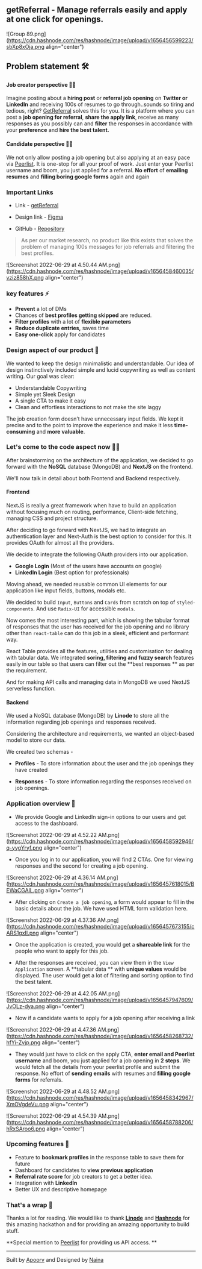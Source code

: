 ## getReferral - Manage referrals easily and apply at one click for openings.


![Group 89.png](https://cdn.hashnode.com/res/hashnode/image/upload/v1656456599223/sbXp8xOja.png align="center")


## Problem statement 🛠

#### Job creator perspective 🕵️‍♀️

Imagine posting about a **hiring post** or **referral job opening** on **Twitter or LinkedIn** and receiving 100s of resumes to go through..sounds so tiring and tedious, right? [GetReferral](https://get-referral.vercel.app/) solves this for you. It is a platform where you can post a **job opening for referral**, **share the apply link**, receive as many responses as you possibly can and **filter** the responses in accordance with your **preference** and **hire the best talent.**

#### Candidate perspective 🧑‍🎓

We not only allow posting a job opening but also applying at an easy pace via [Peerlist](https://peerlist.io/). It is one-stop for all your proof of work. Just enter your Peerlist username and boom, you just applied for a referral. **No effort** of **emailing resumes** and **filling boring google forms** again and again 

### Important Links

- Link - [getReferral](https://get-referral.vercel.app/)

- Design link - [Figma](https://www.figma.com/file/7mptGEX3U75LTnuZb8R8pA/Hackathon?node-id=20%3A33)

- GitHub - [Repository](https://github.com/plxity/getReferral)

> As per our market research, no product like this exists that solves the problem of managing 100s messages for job referrals and filtering the best profiles.


![Screenshot 2022-06-29 at 4.50.44 AM.png](https://cdn.hashnode.com/res/hashnode/image/upload/v1656458460035/vziz858hX.png align="center")


### key features ⚡️

- **Prevent** a lot of DMs
- Chances of **best profiles getting skipped** are reduced.
- **Filter profiles** with a lot of **flexible parameters**
- **Reduce duplicate entries,** saves time
- **Easy one-click** apply for candidates


### Design aspect of our product 💅

We wanted to keep the design minimalistic and understandable. Our idea of design instinctively included simple and lucid copywriting as well as content writing. Our goal was clear:

- Understandable Copywriting
- Simple yet Sleek Design
- A single CTA to make it easy
- Clean and effortless interactions to not make the site laggy

The job creation form doesn’t have unnecessary input fields. We kept it precise and to the point to improve the experience and make it less **time-consuming** and **more valuable**.


### Let's come to the code aspect now 🧑‍💻

After brainstorming on the architecture of the application, we decided to go forward with the **NoSQL** database (MongoDB) and **NextJS** on the frontend.

We'll now talk in detail about both Frontend and Backend respectively.

#### Frontend 

NextJS is really a great framework when have to build an application without focusing much on routing, performance, Client-side fetching, managing CSS and project structure.

After deciding to go forward with NextJS, we had to integrate an authentication layer and Next-Auth is the best option to consider for this. It provides OAuth for almost all the providers. 

We decide to integrate the following OAuth providers into our application. 

- **Google Login** (Most of the users have accounts on google)
- **LinkedIn Login** (Best option for professionals)

Moving ahead, we needed reusable common UI elements for our application like input fields, buttons, modals etc.

We decided to build `Input`, `Buttons` and `Cards` from scratch on top of `styled-components`. And use `Radix-UI` for accessible `modals`.

Now comes the most interesting part, which is showing the tabular format of responses that the user has received for the job opening and no library other than `react-table` can do this job in a sleek, efficient and performant way. 

React Table provides all the features, utilities and customisation for dealing with tabular data. We integrated **soring, filtering and fuzzy search** features easily in our table so that users can filter out the **best responses ** as per the requirement. 

And for making API calls and managing data in MongoDB we used NextJS serverless function. 


#### Backend

We used a NoSQL database (MongoDB) by **Linode** to store all the information regarding job openings and responses received. 

Considering the architecture and requirements, we wanted an object-based model to store our data.

We created two schemas -

- **Profiles** - To store information about the user and the job openings they have created

- **Responses** - To store information regarding the responses received on job openings. 


### Application overview 📎

- We provide Google and LinkedIn sign-in options to our users and get access to the dashboard.

![Screenshot 2022-06-29 at 4.52.22 AM.png](https://cdn.hashnode.com/res/hashnode/image/upload/v1656458592946/q-yvgYryf.png align="center")

- Once you log in to our application, you will find 2 CTAs. One for viewing responses and the second for creating a job opening. 

![Screenshot 2022-06-29 at 4.36.14 AM.png](https://cdn.hashnode.com/res/hashnode/image/upload/v1656457618015/BEWaCGAlL.png align="center")

- After clicking on `Create a job opening`, a form would appear to fill in the basic details about the job. We have used HTML form validation here. 

![Screenshot 2022-06-29 at 4.37.36 AM.png](https://cdn.hashnode.com/res/hashnode/image/upload/v1656457673155/cARS1gxII.png align="center")

- Once the application is created, you would get a **shareable link** for the people who want to apply for this job.

- After the responses are received, you can view them in the `View Application` screen. A **tabular data ** with **unique values** would be displayed. The user would get a lot of filtering and sorting option to find the best talent.


![Screenshot 2022-06-29 at 4.42.05 AM.png](https://cdn.hashnode.com/res/hashnode/image/upload/v1656457947609/JvOLz-dya.png align="center")

- Now if a candidate wants to apply for a job opening after receiving a link

![Screenshot 2022-06-29 at 4.47.36 AM.png](https://cdn.hashnode.com/res/hashnode/image/upload/v1656458268732/hfYi-Zvjp.png align="center")


- They would just have to click on the apply CTA, **enter email and Peerlist username** and boom, you just applied for a job opening in **2 steps**. We would fetch all the details from your peerlist profile and submit the response.  No effort of **sending emails** with resumes and **filling google forms** for referrals. 

![Screenshot 2022-06-29 at 4.48.52 AM.png](https://cdn.hashnode.com/res/hashnode/image/upload/v1656458342967/XmOVgdeVu.png align="center")


![Screenshot 2022-06-29 at 4.54.39 AM.png](https://cdn.hashnode.com/res/hashnode/image/upload/v1656458788206/hRxSAroo6.png align="center")


### Upcoming features 🎉

- Feature to **bookmark profiles** in the response table to save them for future
- Dashboard for candidates to **view previous application**
- **Referral rate score** for job creators to get a better idea.
- Integration with **LinkedIn**
- Better UX and descriptive homepage

### That's a wrap 🙏

Thanks a lot for reading. We would like to thank **[Linode](https://www.linode.com/)** and **[Hashnode](https://hashnode.com/)** for this amazing hackathon and for providing an amazing opportunity to build stuff.

**Special mention to [Peerlist](https://peerlist.io/) for providing us API access. 
**

-----------------------------------------------------------------------------------------------------------
Built by [Apoorv](https://twitter.com/apoorv_taneja) and Designed by [Naina](https://twitter.com/Naina_2728)









